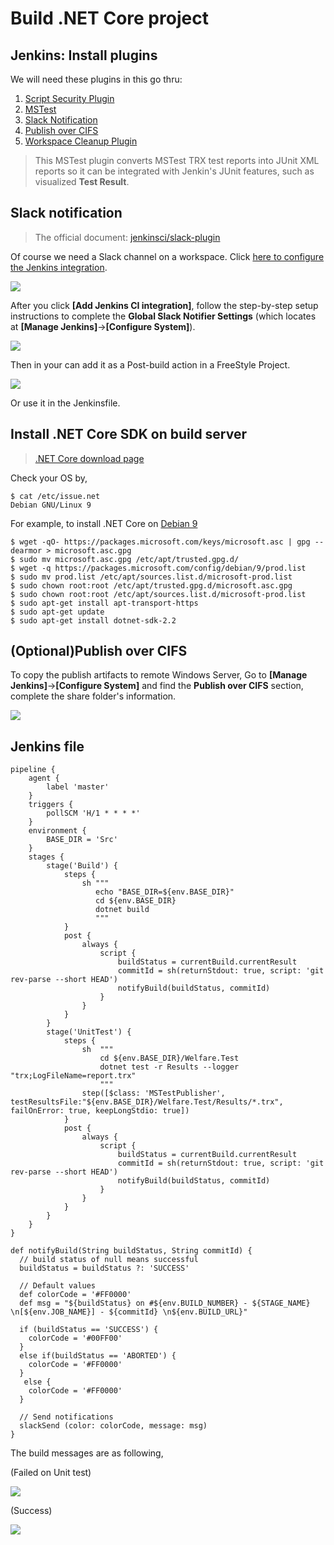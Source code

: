 # Build .NET Core project

## Jenkins: Install plugins

We will need these plugins in this go thru:

1. [Script Security Plugin](https://wiki.jenkins.io/display/JENKINS/Script+Security+Plugin)
2. [MSTest](https://plugins.jenkins.io/mstest)
3. [Slack Notification](https://plugins.jenkins.io/slack)
4. [Publish over CIFS](https://plugins.jenkins.io/publish-over-cifs)
5. [Workspace Cleanup Plugin](http://wiki.jenkins-ci.org/display/JENKINS/Workspace+Cleanup+Plugin)

> This MSTest plugin converts MSTest TRX test reports into JUnit XML reports so it can be integrated with Jenkin's JUnit features, such as visualized **Test Result**.


## Slack notification

> The official document: [jenkinsci/slack-plugin](https://github.com/jenkinsci/slack-plugin)


Of course we need a Slack channel on a workspace.
Click [here to configure the Jenkins integration](https://my.slack.com/services/new/jenkins-ci).

![](assets/001.png)

After you click **[Add Jenkins CI integration]**, follow the step-by-step setup instructions to complete the **Global Slack Notifier Settings** (which locates at **[Manage Jenkins]**->**[Configure System]**).

![](assets/002.png)


Then in your can add it as a Post-build action in a FreeStyle Project.

![](assets/003.png)


Or use it in the Jenkinsfile.



## Install .NET Core SDK on build server

> [.NET Core download page](https://dotnet.microsoft.com/download)

Check your OS by,

```
$ cat /etc/issue.net
Debian GNU/Linux 9
```

For example, to install .NET Core on [Debian 9](https://dotnet.microsoft.com/download/linux-package-manager/debian9/sdk-current)

```
$ wget -qO- https://packages.microsoft.com/keys/microsoft.asc | gpg --dearmor > microsoft.asc.gpg
$ sudo mv microsoft.asc.gpg /etc/apt/trusted.gpg.d/
$ wget -q https://packages.microsoft.com/config/debian/9/prod.list
$ sudo mv prod.list /etc/apt/sources.list.d/microsoft-prod.list
$ sudo chown root:root /etc/apt/trusted.gpg.d/microsoft.asc.gpg
$ sudo chown root:root /etc/apt/sources.list.d/microsoft-prod.list
$ sudo apt-get install apt-transport-https
$ sudo apt-get update
$ sudo apt-get install dotnet-sdk-2.2
```




## (Optional)Publish over CIFS

To copy the publish artifacts to remote Windows Server, 
Go to **[Manage Jenkins]**->**[Configure System]** and find the **Publish over CIFS** section, complete the share folder's information.

![](assets/006.png)

## Jenkins file

```
pipeline {
    agent {
        label 'master'
    }
    triggers {
        pollSCM 'H/1 * * * *'
    }
    environment {
		BASE_DIR = 'Src'
	}
    stages {
        stage('Build') {
            steps {
                sh """
                   echo "BASE_DIR=${env.BASE_DIR}"
                   cd ${env.BASE_DIR}
                   dotnet build
                   """
            }
            post {
				always {
					script {
                        buildStatus = currentBuild.currentResult
                        commitId = sh(returnStdout: true, script: 'git rev-parse --short HEAD')
                        notifyBuild(buildStatus, commitId)
					}
				}
			}
        }
        stage('UnitTest') {
			steps {
                sh  """
                    cd ${env.BASE_DIR}/Welfare.Test
				    dotnet test -r Results --logger "trx;LogFileName=report.trx"
                    """
				step([$class: 'MSTestPublisher', testResultsFile:"${env.BASE_DIR}/Welfare.Test/Results/*.trx", failOnError: true, keepLongStdio: true])
			}
            post {
				always {
					script {
                        buildStatus = currentBuild.currentResult
                        commitId = sh(returnStdout: true, script: 'git rev-parse --short HEAD')
                        notifyBuild(buildStatus, commitId)
					}
				}
			}
		}
    }
}

def notifyBuild(String buildStatus, String commitId) {
  // build status of null means successful
  buildStatus = buildStatus ?: 'SUCCESS'

  // Default values
  def colorCode = '#FF0000'
  def msg = "${buildStatus} on #${env.BUILD_NUMBER} - ${STAGE_NAME} \n[${env.JOB_NAME}] - ${commitId} \n${env.BUILD_URL}"

  if (buildStatus == 'SUCCESS') {
    colorCode = '#00FF00'
  }
  else if(buildStatus == 'ABORTED') {
    colorCode = '#FF0000'
  }
   else {
    colorCode = '#FF0000'
  }

  // Send notifications
  slackSend (color: colorCode, message: msg)
}
```


The build messages are as following,

(Failed on Unit test)

![](assets/004.png)

(Success)

![](assets/005.png)

